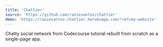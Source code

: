 ```yaml
---
title: 'Chattier'
source: 'https://github.com/raniesantos/chattier'
demo: 'https://raniesantos-chattier.herokuapp.com/?ref=my-website'
---
```

Chatty social network from Codecourse tutorial rebuilt from scratch as a single-page app.
